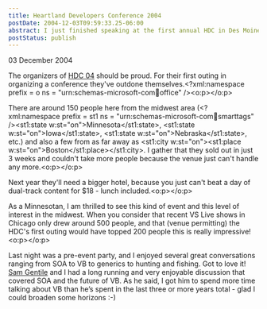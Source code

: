 ```yaml
---
title: Heartland Developers Conference 2004
postDate: 2004-12-03T09:59:33.25-06:00
abstract: I just finished speaking at the first annual HDC in Des Moines, IA
postStatus: publish
---
```

03 December 2004

The organizers of [HDC 04](http://www.heartlanddc.com/) should be proud. For their first outing in organizing a conference they've outdone themselves.<?xml:namespace prefix = o ns = "urn:schemas-microsoft-com:office:office" /><o:p></o:p>

There are around 150 people here from the midwest area (<?xml:namespace prefix = st1 ns = "urn:schemas-microsoft-com:office:smarttags" /><st1:state w:st="on">Minnesota</st1:state>, <st1:state w:st="on">Iowa</st1:state>, <st1:state w:st="on">Nebraska</st1:state>, etc.) and also a few from as far away as <st1:city w:st="on"><st1:place w:st="on">Boston</st1:place></st1:city>. I gather that they sold out in just 3 weeks and couldn't take more people because the venue just can't handle any more.<o:p></o:p>

Next year they'll need a bigger hotel, because you just can't beat a day of dual-track content for $18 - lunch included.<o:p></o:p>

As a Minnesotan, I am thrilled to see this kind of event and this level of interest in the midwest. When you consider that recent VS Live shows in Chicago only drew around 500 people, and that (venue permitting) the HDC's first outing would have topped 200 people this is really impressive!<o:p></o:p>

Last night was a pre-event party, and I enjoyed several great conversations ranging from SOA to VB to generics to hunting and fishing. Got to love it! [Sam Gentile](http://samgentile.com/blog/) and I had a long running and very enjoyable discussion that covered SOA and the future of VB. As he said, I got him to spend more time talking about VB than he’s spent in the last three or more years total - glad I could broaden some horizons :-)
